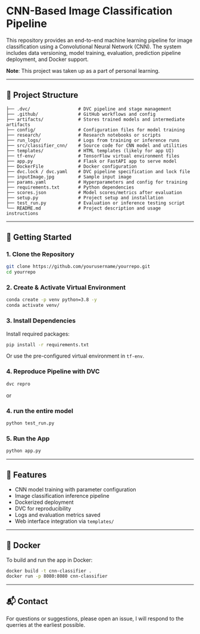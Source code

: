 # CNN-Based Image Classification Pipeline

This repository provides an end-to-end machine learning pipeline for image classification using a Convolutional Neural Network (CNN). The system includes data versioning, model training, evaluation, prediction pipeline deployment, and Docker support.

**Note**: This project was taken up as a part of personal learning.

---

## 📁 Project Structure

```
├── .dvc/                  # DVC pipeline and stage management
├── .github/               # GitHub workflows and config
├── artifacts/             # Stores trained models and intermediate artifacts
├── config/                # Configuration files for model training
├── research/              # Research notebooks or scripts
├── run_logs/              # Logs from training or inference runs
├── src/classifier_cnn/    # Source code for CNN model and utilities
├── templates/             # HTML templates (likely for app UI)
├── tf-env/                # TensorFlow virtual environment files
├── app.py                 # Flask or FastAPI app to serve model
├── DockerFile             # Docker configuration
├── dvc.lock / dvc.yaml    # DVC pipeline specification and lock file
├── inputImage.jpg         # Sample input image
├── params.yaml            # Hyperparameters and config for training
├── requirements.txt       # Python dependencies
├── scores.json            # Model scores/metrics after evaluation
├── setup.py               # Project setup and installation
├── test_run.py            # Evaluation or inference testing script
└── README.md              # Project description and usage instructions
```

---

## 🚀 Getting Started

### 1. Clone the Repository
```bash
git clone https://github.com/yourusername/yourrepo.git
cd yourrepo
```
### 2. Create & Activate Virtual Environment

```bash
conda create -p venv python=3.8 -y
conda activate venv/
```

### 3. Install Dependencies
Install required packages:
```bash
pip install -r requirements.txt
```

Or use the pre-configured virtual environment in `tf-env`.

### 4. Reproduce Pipeline with DVC
```bash
dvc repro
```

or 

### 4. run the entire model

```bash
python test_run.py
```

### 5. Run the App
```bash
python app.py
```
---

## 🧪 Features

- CNN model training with parameter configuration
- Image classification inference pipeline
- Dockerized deployment
- DVC for reproducibility
- Logs and evaluation metrics saved
- Web interface integration via `templates/`

---

## 🐳 Docker

To build and run the app in Docker:
```bash
docker build -t cnn-classifier .
docker run -p 8080:8080 cnn-classifier
```

---

## 📬 Contact

For questions or suggestions, please open an issue, I will respond to the querries at the earliest possible.

